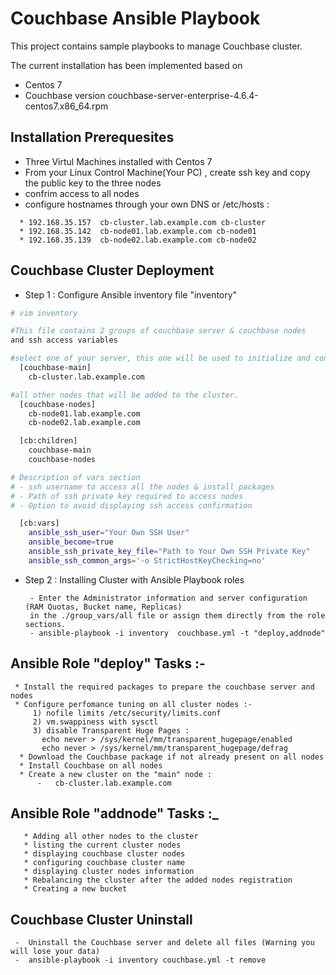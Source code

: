 
# Couchbase Ansible Playbook
This project contains sample playbooks to manage Couchbase cluster.


The current installation has been implemented based on 
  * Centos 7 
  * Couchbase version   couchbase-server-enterprise-4.6.4-centos7.x86_64.rpm

Installation Prerequesites
-
- Three Virtul Machines installed with Centos 7 
- From your Linux Control Machine(Your PC) , create ssh key and copy the public key to the three nodes
- confrim access to all nodes
- configure hostnames through your own DNS or /etc/hosts :
```
  * 192.168.35.157  cb-cluster.lab.example.com cb-cluster
  * 192.168.35.142  cb-node01.lab.example.com cb-node01
  * 192.168.35.139  cb-node02.lab.example.com cb-node02   
```


 


## Couchbase Cluster Deployment

   *   Step 1 : Configure Ansible inventory file "inventory"

```bash
# vim inventory

#This file contains 2 groups of couchbase server & couchbase nodes
and ssh access variables

#select one of your server, this one will be used to initialize and configure the cluster
  [couchbase-main]
    cb-cluster.lab.example.com

#all other nodes that will be added to the cluster.
  [couchbase-nodes]
    cb-node01.lab.example.com
    cb-node02.lab.example.com

  [cb:children] 
    couchbase-main
    couchbase-nodes

# Description of vars section
# - ssh username to access all the nodes & install packages
# - Path of ssh private key required to access nodes
# - Option to avoid displaying ssh access confirmation

  [cb:vars]
    ansible_ssh_user="Your Own SSH User"
    ansible_become=true
    ansible_ssh_private_key_file="Path to Your Own SSH Private Key"
    ansible_ssh_common_args='-o StrictHostKeyChecking=no'
```

*    Step 2 : Installing Cluster with Ansible Playbook roles
      
          - Enter the Administrator information and server configuration (RAM Quotas, Bucket name, Replicas) 
          in the ./group_vars/all file or assign them directly from the role sections.
          - ansible-playbook -i inventory  couchbase.yml -t "deploy,addnode"



Ansible Role "deploy" Tasks :-
  -
     * Install the required packages to prepare the couchbase server and nodes
     * Configure perfomance tuning on all cluster nodes :-
         1) nofile limits /etc/security/limits.conf
         2) vm.swappiness with sysctl
         3) disable Transparent Huge Pages :
           echo never > /sys/kernel/mm/transparent_hugepage/enabled
           echo never > /sys/kernel/mm/transparent_hugepage/defrag
      * Download the Couchbase package if not already present on all nodes
      * Install Couchbase on all nodes
      * Create a new cluster on the "main" node :
          -   cb-cluster.lab.example.com

Ansible Role "addnode" Tasks :_ 
   -
       * Adding all other nodes to the cluster
       * listing the current cluster nodes
       * displaying couchbase cluster nodes
       * configuring couchbase cluster name
       * displaying cluster nodes information
       * Rebalancing the cluster after the added nodes registration
       * Creating a new bucket 


Couchbase Cluster Uninstall
-
     -  Uninstall the Couchbase server and delete all files (Warning you will lose your data)
     -  ansible-playbook -i inventory couchbase.yml -t remove
